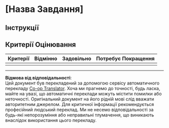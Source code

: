<!--
CO_OP_TRANSLATOR_METADATA:
{
  "original_hash": "b5f62ec256c7e43e771f0d3b4e1a9130",
  "translation_date": "2025-08-27T22:34:22+00:00",
  "source_file": "lesson-template/assignment.md",
  "language_code": "uk"
}
-->
# [Назва Завдання]

## Інструкції

## Критерії Оцінювання

| Критерії | Відмінно | Задовільно | Потребує Покращення |
| -------- | -------- | ---------- | ------------------- |
|          |          |            |                     |

---

**Відмова від відповідальності**:  
Цей документ був перекладений за допомогою сервісу автоматичного перекладу [Co-op Translator](https://github.com/Azure/co-op-translator). Хоча ми прагнемо до точності, будь ласка, майте на увазі, що автоматичні переклади можуть містити помилки або неточності. Оригінальний документ на його рідній мові слід вважати авторитетним джерелом. Для критичної інформації рекомендується професійний людський переклад. Ми не несемо відповідальності за будь-які непорозуміння або неправильні тлумачення, що виникають внаслідок використання цього перекладу.